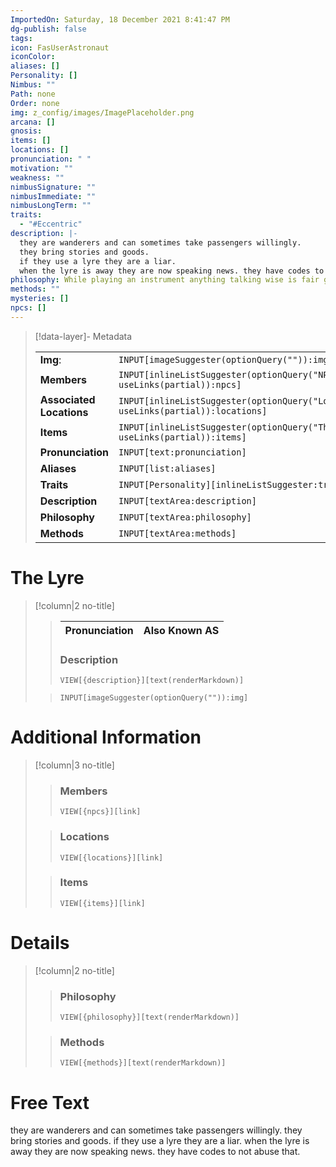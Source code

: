 ```yaml
---
ImportedOn: Saturday, 18 December 2021 8:41:47 PM
dg-publish: false
tags: 
icon: FasUserAstronaut
iconColor: 
aliases: []
Personality: []
Nimbus: ""
Path: none
Order: none
img: z_config/images/ImagePlaceholder.png
arcana: []
gnosis: 
items: []
locations: []
pronunciation: " "
motivation: ""
weakness: ""
nimbusSignature: ""
nimbusImmediate: ""
nimbusLongTerm: ""
traits:
  - "#Eccentric"
description: |-
  they are wanderers and can sometimes take passengers willingly.
  they bring stories and goods.
  if they use a lyre they are a liar.
  when the lyre is away they are now speaking news. they have codes to not abuse that.
philosophy: While playing an instrument anything talking wise is fair game. if theyre not playing an instrument they are only allowed to speak the truth.
methods: ""
mysteries: []
npcs: []
---
```

> [!data-layer]- Metadata
>
> |                                       |                                  |
>| ----- | ----- |
>| **Img**: |`INPUT[imageSuggester(optionQuery("")):img]`|
> |**Members** | `INPUT[inlineListSuggester(optionQuery("NPCs"), useLinks(partial)):npcs]`|
> |**Associated Locations** | `INPUT[inlineListSuggester(optionQuery("Locations"), useLinks(partial)):locations]`|
> |**Items** | `INPUT[inlineListSuggester(optionQuery("Things"), useLinks(partial)):items]`|
> |**Pronunciation**|`INPUT[text:pronunciation]`|
> |**Aliases**|`INPUT[list:aliases]`|
> |**Traits**| `INPUT[Personality][inlineListSuggester:traits]`|
> |**Description** |`INPUT[textArea:description]`|
> |**Philosophy** |`INPUT[textArea:philosophy]`|
> |**Methods** |`INPUT[textArea:methods]`|
# The Lyre
> [!column|2 no-title]
>
>>| Pronunciation | Also Known AS|
>>| ----- | ----- |
>>
>> ### Description
>>  `VIEW[{description}][text(renderMarkdown)]`
>
>> 
>> `INPUT[imageSuggester(optionQuery("")):img]`

# Additional Information
> [!column|3 no-title]
>
>>
>> ### Members
>> `VIEW[{npcs}][link]`  
>>  
>
>> ### Locations
>> `VIEW[{locations}][link]`  
>
>> ### Items
>> `VIEW[{items}][link]`  
>

# Details
> [!column|2 no-title]
>
>>
>> ### Philosophy
>> `VIEW[{philosophy}][text(renderMarkdown)]`
>>  
>
>> ### Methods
>> `VIEW[{methods}][text(renderMarkdown)]`
# Free Text
they are wanderers and can sometimes take passengers willingly.
they bring stories and goods. 
if they use a lyre they are a liar.
when the lyre is away they are now speaking news. they have codes to not abuse that.
